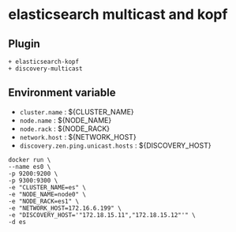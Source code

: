 # elasticsearch multicast and kopf
## Plugin
	+ elasticsearch-kopf
	+ discovery-multicast

## Environment variable
+ `cluster.name` : ${CLUSTER_NAME}
+ `node.name` : ${NODE_NAME}
+ `node.rack` : ${NODE_RACK}
+ `network.host` : ${NETWORK_HOST}
+ `discovery.zen.ping.unicast.hosts` : ${DISCOVERY_HOST}

```
docker run \
--name es0 \
-p 9200:9200 \
-p 9300:9300 \
-e "CLUSTER_NAME=es" \
-e "NODE_NAME=node0" \
-e "NODE_RACK=es1" \
-e "NETWORK_HOST=172.16.6.199" \
-e "DISCOVERY_HOST='"172.18.15.11","172.18.15.12"'" \
-d es
```
